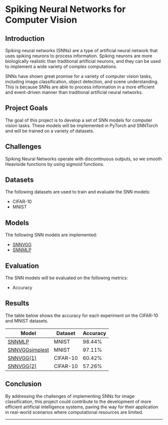 # Spiking Neural Networks for Computer Vision

## Introduction

Spiking neural networks (SNNs) are a type of artificial neural network that uses spiking neurons to process information. Spiking neurons are more biologically realistic than traditional artificial neurons, and they can be used to implement a wide variety of complex computations.

SNNs have shown great promise for a variety of computer vision tasks, including image classification, object detection, and scene understanding. This is because SNNs are able to process information in a more efficient and event-driven manner than traditional artificial neural networks.

## Project Goals

The goal of this project is to develop a set of SNN models for computer vision tasks. These models will be implemented in PyTorch and SNNTorch and will be trained on a variety of datasets.

## Challenges

Spiking Neural Networks operate with discontinuous outputs, so we smooth Heaviside functions by using sigmoid functions.

## Datasets

The following datasets are used to train and evaluate the SNN models:

- CIFAR-10
- MNIST

## Models

The following SNN models are implemented:

- [SNNVGG](https://github.com/alexandro767/SNN_project/blob/main/SNN_VGG_2.ipynb)
- [SNNMLP](https://github.com/alexandro767/SNN_project/blob/main/SNN-MLP.ipynb)

## Evaluation

The SNN models will be evaluated on the following metrics:

- Accuracy

## Results

The table below shows the accuracy for each experiment on the CIFAR-10 and MNIST datasets. 

| Model   | Dataset | Accuracy |
|---------|--------------------|----------------|
| [SNNMLP](https://github.com/alexandro767/SNN_project/blob/main/SNN-MLP.ipynb) | MNIST            | 98.44%            |
| [SNNVGGsimplest](https://github.com/alexandro767/SNN_project/blob/main/SNN-VGG-simplest.ipynb) | MNIST            | 97.11%            |
| [SNNVGG(1)](https://github.com/alexandro767/SNN_project/blob/main/SNN_VGG_like.ipynb) | CIFAR-10            | 60.42%            |
| [SNNVGG(2)](https://github.com/alexandro767/SNN_project/blob/main/SNN_VGG_2.ipynb) | CIFAR-10            | 57.26%            |

## Conclusion
By addressing the challenges of implementing SNNs for image classification, this project could contribute to the development of more efficient artificial intelligence systems, paving the way for their application in real-world scenarios where computational resources are limited.

---
